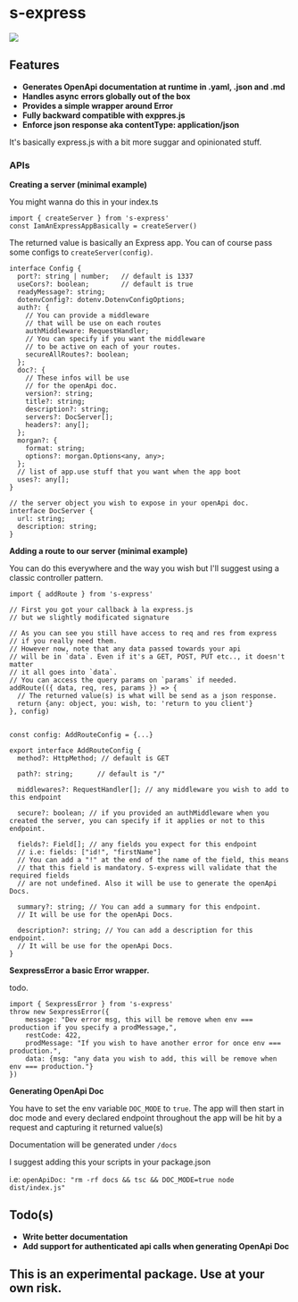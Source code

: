# s-express

<img src="https://cdn.discordapp.com/attachments/688484592348561446/766241998868709406/unknown.png"
/>

## Features

- **Generates OpenApi documentation at runtime in .yaml, .json and .md**
- **Handles async errors globally out of the box**
- **Provides a simple wrapper around Error**
- **Fully backward compatible with exppres.js**
- **Enforce json response aka contentType: application/json**

It's basically express.js with a bit more suggar and opinionated stuff.

### APIs

**Creating a server (minimal example)**

You might wanna do this in your index.ts

```TS
import { createServer } from 's-express'
const IamAnExpressAppBasically = createServer()
```

The returned value is basically an Express app.
You can of course pass some configs to `createServer(config)`.

```TS
interface Config {
  port?: string | number;   // default is 1337
  useCors?: boolean;        // default is true
  readyMessage?: string;
  dotenvConfig?: dotenv.DotenvConfigOptions;
  auth?: {
    // You can provide a middleware
    // that will be use on each routes
    authMiddleware: RequestHandler;
    // You can specify if you want the middleware
    // to be active on each of your routes.
    secureAllRoutes?: boolean;
  };
  doc?: {
    // These infos will be use
    // for the openApi doc.
    version?: string;
    title?: string;
    description?: string;
    servers?: DocServer[];
    headers?: any[];
  };
  morgan?: {
    format: string;
    options?: morgan.Options<any, any>;
  };
  // list of app.use stuff that you want when the app boot
  uses?: any[];
}

// the server object you wish to expose in your openApi doc.
interface DocServer {
  url: string;
  description: string;
}

```

**Adding a route to our server (minimal example)**

You can do this everywhere and the way you wish
but I'll suggest using a classic controller pattern.

```TS
import { addRoute } from 's-express'

// First you got your callback à la express.js
// but we slightly modificated signature

// As you can see you still have access to req and res from express
// if you really need them.
// However now, note that any data passed towards your api
// will be in `data`. Even if it's a GET, POST, PUT etc.., it doesn't matter
// it all goes into `data`.
// You can access the query params on `params` if needed.
addRoute(({ data, req, res, params }) => {
  // The returned value(s) is what will be send as a json response.
  return {any: object, you: wish, to: 'return to you client'}
}, config)


const config: AddRouteConfig = {...}

export interface AddRouteConfig {
  method?: HttpMethod; // default is GET

  path?: string;      // default is "/"

  middlewares?: RequestHandler[]; // any middleware you wish to add to this endpoint

  secure?: boolean; // if you provided an authMiddleware when you created the server, you can specify if it applies or not to this endpoint.

  fields?: Field[]; // any fields you expect for this endpoint
  // i.e: fields: ["id!", "firstName"]
  // You can add a "!" at the end of the name of the field, this means
  // that this field is mandatory. S-express will validate that the required fields
  // are not undefined. Also it will be use to generate the openApi Docs.

  summary?: string; // You can add a summary for this endpoint.
  // It will be use for the openApi Docs.

  description?: string; // You can add a description for this endpoint.
  // It will be use for the openApi Docs.
}

```

**SexpressError a basic Error wrapper.**

todo.

```TS
import { SexpressError } from 's-express'
throw new SexpressError({
    message: "Dev error msg, this will be remove when env === production if you specify a prodMessage,",
    restCode: 422,
    prodMessage: "If you wish to have another error for once env === production.",
    data: {msg: "any data you wish to add, this will be remove when env === production."}
})

```

**Generating OpenApi Doc**

You have to set the env variable `DOC_MODE` to `true`.
The app will then start in doc mode and every declared endpoint
throughout the app will be hit by a request and capturing it returned value(s)

Documentation will be generated under `/docs`

I suggest adding this your scripts in your package.json

i.e: `openApiDoc: "rm -rf docs && tsc && DOC_MODE=true node dist/index.js"`

## Todo(s)

- **Write better documentation**
- **Add support for authenticated api calls when generating OpenApi Doc**

## This is an experimental package. Use at your own risk.

